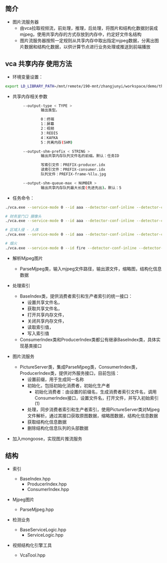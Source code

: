 ## 简介

+ 图片流服务器
  + 由vca拉取视频流，前处理，推理，后处理，将图片和结构化数据封装成mjpeg，使用共享内存的方式存放到内存中，约定好文件名结构
  + 图片流服务器按照一定规则从共享内存中取出指定mjpeg数据，分离出图片数据和结构化数据，以供计算节点进行业务处理或推送到前端播放

## vca 共享内存 使用方法

+ 环境变量设置：
```bash
export LD_LIBRARY_PATH=/mnt/remote/190-mnt/zhangjunyi/workspace/demo/third_party/lib/ffmpeg/:/home/opencv3-4/lib:/home/user/zjy-190/workspace/video_process/3party/x86_64/ubuntu-18.04/NVIDIA/lib/:/home/user/zjy-190/workspace/video_process/build/:/usr/local/cuda-11.4/targets/x86_64-linux/lib/:/usr/local/cuda-14/lib64:/usr/local/TensorRT/lib:/mnt/remote/190-mnt/zhangjunyi/workspace/video_process/build:/mnt/remote/190-mnt/zhangjunyi/workspace/video_process/build/abcdk/lib:/mnt/remote/190-mnt/zhangjunyi/workspace/video_process/3party/GENERAL-x86_64/lib
```

+ 共享内存相关参数
```bash
        --output-type < TYPE >
                输出类型。

                0：终端
                1：屏幕
                2：视频
                3：REDIS
                4：KAFKA
                5：共离内存(SHM)

        --output-shm-prefix < STRING >
                输出共享内存队列文件名的前缀。默认：任务ID

                写索引文件：PREFIX-producer.idx
                读索引文件：PREFIX-consumer.idx
                队列文件：PREFIX-frame-%llu.jpg

        --output-shm-queue-max < NUMBER >
                输出共享内存队列最大长度(先进先出)。默认：5
```

+ 任务命令：
```bash
./vca.exe --service-mode 0 --id aaa --detector-conf-inline --detector-conf @--detector-models@/data/models/PERSON/DETECT.conf@xxxx@yyyy@ --input-video-name /home/user/Videos/zhuoer_face_new.mp4 --output-type 5

# 财务室门口 摄像头
./vca.exe --service-mode 0 --id aaa --detector-conf-inline --detector-conf @--detector-models@/data/models/PERSON/DETECT.conf@xxxx@yyyy@ --input-video-name rtsp://admin:a1234567@192.169.7.123:554 --output-type 5

# 区域入侵 - 人体
./vca.exe --service-mode 0 --id aaa --detector-conf-inline --detector-conf @--detector-models@/data/models/PERSON/DETECT.conf@xxxx@yyyy@ --input-video-name rtsp://192.169.4.16/test_personcount.mp4 --output-type 5

# 烟火
./vca.exe --service-mode 0 --id fire --detector-conf-inline --detector-conf @--detector-models@/data/models/PERSON/DETECT.conf@xxxx@yyyy@ --input-video-name rtsp://192.169.4.16/test_fire_smoke.mp4 --output-type 5

```

+ 解析Mjpeg图片
  + ParseMjpeg类，输入mjpeg文件路径，输出源文件，缩略图，结构化信息数据

+ 处理索引
  + BaseIndex类，提供消费者索引和生产者索引的统一接口：
    + 设置共享文件名，
    + 获取共享文件名，
    + 打开共享内存文件，
    + 关闭共享内存文件，
    + 读取索引值，
    + 写入索引值
  + ConsumerIndex类和ProducerIndex类都公有继承BaseIndex类，具体实现基类接口

+ 图片流服务
  + PictureServer类，集成ParseMjpeg类，ConsumerIndex类，ProducerIndex类，提供对外服务接口，目前包括：
    + 设置前缀，用于生成同一名称
    + 初始化，包括初始化消费者，初始化生产者
      + 初始化消费者：由设置的前缀名，生成消费者索引文件名，调用ConsumerIndex接口，设置文件名，打开文件，并写入初始索引(1)
    + 处理，同步消费者索引和生产者索引，使用PictureServer类对Mjpeg文件解析，通过其接口获取原图数据，缩略图数据，结构化信息数据
    + 获取结构化信息数据
    + 删除结构化信息队列的头部数据

+ 加入mongoose，实现图片推流服务

## 结构

+ 索引
  + BaseIndex.hpp
    + ProducerIndex.hpp
    + ConsumerIndex.hpp

+ Mjpeg图片
  + ParseMjpeg.hpp

+ 检测业务
  + BaseServiceLogic.hpp
    + ServiceLogic.hpp

+ 视频结构化引擎工具
  + VcaTool.hpp
  <!-- + ParseFrame.hpp
  + ParseFrame.cpp -->
  